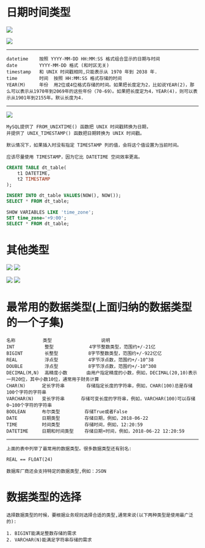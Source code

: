 # 日期时间类型

![](../pics/日期类型01.png)  
  
![](../pics/日期类型02.png)
    
---    
    datetime    按照 YYYY-MM-DD HH:MM:SS 格式组合显示的日期与时间
    date        YYYY-MM-DD 格式 (和时区无关)
    timestamp   和 UNIX 时间戳相同,只能表示从 1970 年到 2038 年.
    time        时间  按照 HH:MM:SS 格式存储的时间
    YEAR(M)     年份  用2位或4位格式存储的时间。如果把长度定为2，比如说YEAR(2)，那么可以表示从1970年到2069年的这些年份（70-69）。如果把长度定为4，YEAR(4)，则可以表示从1901年到2155年。默认长度为4.
---

![](../pics/timestamp和datetime的区别.png)

    MySQL提供了 FROM_UNIXTIME() 函数把 UNIX 时间戳转换为日期，
    并提供了 UNIX_TIMESTAMP() 函数把日期转换为 UNIX 时间戳。
    
    默认情况下，如果插入时没有指定 TIMESTAMP 列的值，会将这个值设置为当前时间。
    
    应该尽量使用 TIMESTAMP，因为它比 DATETIME 空间效率更高。

```sql
CREATE TABLE dt_table(
	t1 DATETIME,
	t2 TIMESTAMP
);

INSERT INTO dt_table VALUES(NOW(), NOW());
SELECT * FROM dt_table;

SHOW VARIABLES LIKE 'time_zone';
SET time_zone='+9:00';
SELECT * FROM dt_table;
```

# 其他类型

![](../pics/枚举类型.png)
![](../pics/枚举类型例子.png)

![](../pics/Set类型.png)
![](../pics/Set类型举例.png)

# 最常用的数据类型(上面归纳的数据类型的一个子集)

    名称          类型                  说明
    INT           整型             4字节整数类型，范围约+/-21亿
    BIGINT        长整型           8字节整数类型，范围约+/-922亿亿
    REAL          浮点型           4字节浮点数，范围约+/-10^38
    DOUBLE        浮点型           8字节浮点数，范围约+/-10^308
    DECIMAL(M,N)  高精度小数       由用户指定精度的小数，例如，DECIMAL(20,10)表示一共20位，其中小数10位，通常用于财务计算
    CHAR(N)      定长字符串        存储指定长度的字符串，例如，CHAR(100)总是存储100个字符的字符串
    VARCHAR(N)   变长字符串      存储可变长度的字符串，例如，VARCHAR(100)可以存储0~100个字符的字符串
    BOOLEAN      布尔类型         存储True或者False
    DATE         日期类型         存储日期，例如，2018-06-22
    TIME         时间类型         存储时间，例如，12:20:59
    DATETIME     日期和时间类型    存储日期+时间，例如，2018-06-22 12:20:59

---

    上面的表中列举了最常用的数据类型。很多数据类型还有别名:

    REAL == FLOAT(24)

    数据库厂商还会支持特定的数据类型,例如：JSON

# 数据类型的选择

    选择数据类型的时候，要根据业务规则选择合适的类型,通常来说(以下两种类型是使用最广泛的):

    1. BIGINT能满足整数存储的需求
    2. VARCHAR(N)能满足字符串存储的需求

